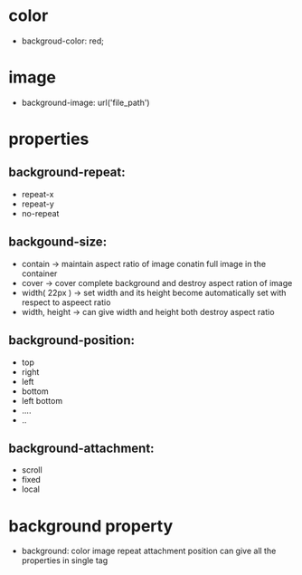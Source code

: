 # color
- backgroud-color: red; 
  
# image 
- background-image: url('file_path')

# properties  
## background-repeat: 
- repeat-x 
- repeat-y 
- no-repeat 
  
## backgound-size: 
- contain -> maintain aspect ratio of image conatin full image in the container 
- cover -> cover complete background and destroy aspect ration of image 
- width( 22px ) -> set width and its height become automatically set with respect to aspeect ratio 
- width, height -> can give width and height both destroy aspect ratio 
  
## background-position: 
- top 
- right 
- left 
- bottom 
- left bottom 
- ....
- ..

## background-attachment: 
- scroll
- fixed 
- local 


# background property

- background: color image repeat attachment position 
can give all the properties in single tag

